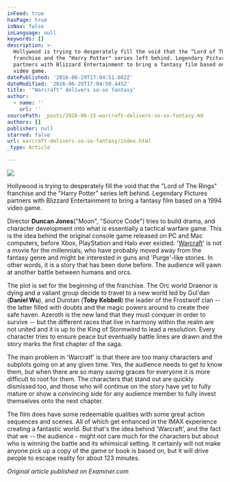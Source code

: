 ```yaml
---
inFeed: true
hasPage: true
inNav: false
inLanguage: null
keywords: []
description: >-
  Hollywood is trying to desperately fill the void that the “Lord of The Rings"
  franchise and the "Harry Potter" series left behind. Legendary Pictures
  partners with Blizzard Entertainment to bring a fantasy film based on a 1994
  video game.
datePublished: '2016-06-29T17:04:51.082Z'
dateModified: '2016-06-29T17:04:50.445Z'
title: '"Warcraft" delivers so-so fantasy'
author:
  - name: ''
    url: ''
sourcePath: _posts/2016-06-15-warcraft-delivers-so-so-fantasy.md
authors: []
publisher: null
starred: false
url: warcraft-delivers-so-so-fantasy/index.html
_type: Article

---
```

![](https://the-grid-user-content.s3-us-west-2.amazonaws.com/c22af4c5-e12d-46c3-b34e-4db85a14a235.jpg)

Hollywood is trying to desperately fill the void that the "Lord of The Rings" franchise and the "Harry Potter" series left behind. Legendary Pictures partners with Blizzard Entertainment to bring a fantasy film based on a 1994 video game.

Director **Duncan Jones**("Moon", "Source Code") tries to build drama, and character development into what is essentially a tactical warfare game. This is the idea behind the original console game released on PC and Mac computers, before Xbox, PlayStation and Halo ever existed. '[Warcraft][0]' is not a movie for the millennials, who have probably moved away from the fantasy genre and might be interested in guns and 'Purge'-like stories. In other words, it is a story that has been done before. The audience will yawn at another battle between humans and orcs.

The plot is set for the beginning of the franchise. The Orc world Draenor is dying and a valiant group decide to travel to a new world led by Gul'dan (**Daniel Wu**), and Durotan (**Toby Kebbell**) the leader of the Frostwolf clan -- the latter filled with doubts and the magic powers around to create their safe haven. Azeroth is the new land that they must conquer in order to survive -- but the different races that live in harmony within the realm are not united and it is up to the King of Stormwind to lead a resolution. Every character tries to ensure peace but eventually battle lines are drawn and the story marks the first chapter of the saga.

The main problem in 'Warcratf' is that there are too many characters and subplots going on at any given time. Yes, the audience needs to get to know them, but when there are so many saving graces for everyone it is more difficult to root for them. The characters that stand out are quickly dismissed too, and those who will continue on the story have yet to fully mature or show a convincing side for any audience member to fully invest themselves onto the next chapter.

The film does have some redeemable qualities with some great action sequences and scenes. All of which get enhanced in the IMAX experience creating a fantastic world. But that's the idea behind 'Warcraft', and the fact that we -- the audience - might not care much for the characters but about who is winning the battle and its whimsical setting. It certainly will not make anyone pick up a copy of the game or book is based on, but it will drive people to escape reality for about 123 minutes.

_Original article published on Examiner.com_

[0]: http://www.examiner.com/topic/warcraft